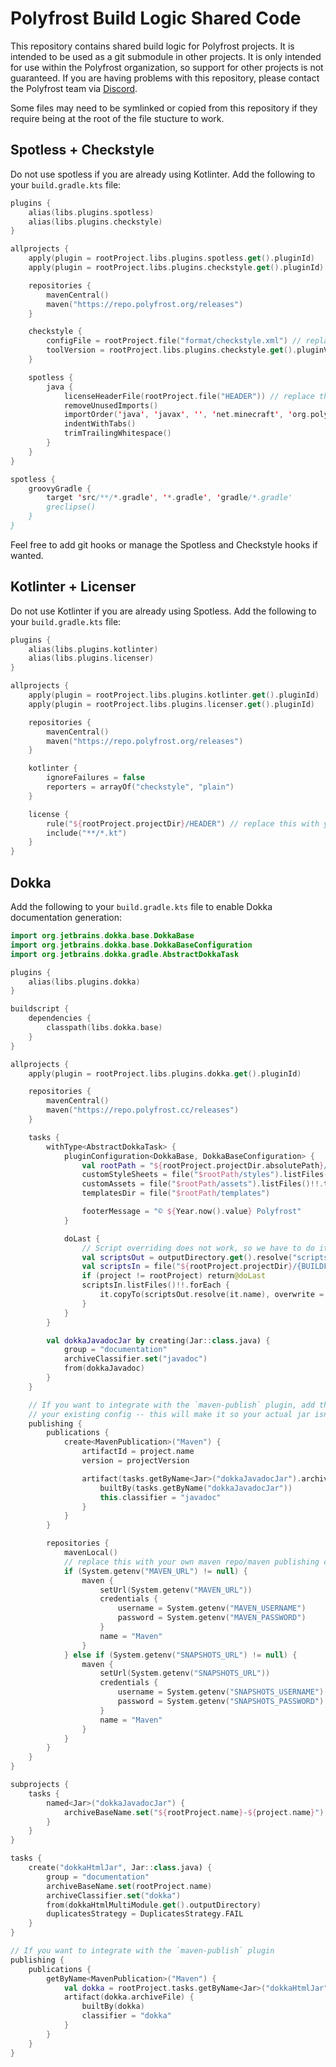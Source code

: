 # Polyfrost Build Logic Shared Code

This repository contains shared build logic for Polyfrost projects. It is intended to be used as a git submodule in other projects. It is only intended for use within the Polyfrost organization, so support for other projects is not guaranteed.
If you are having problems with this repository, please contact the Polyfrost team via [Discord](https://polyfrost.cc/discord).

Some files may need to be symlinked or copied from this repository if they require being at the root of the file stucture to work.

## Spotless + Checkstyle

Do not use spotless if you are already using Kotlinter. Add the following to your `build.gradle.kts` file:

```kotlin
plugins {
    alias(libs.plugins.spotless)
    alias(libs.plugins.checkstyle)
}

allprojects {
    apply(plugin = rootProject.libs.plugins.spotless.get().pluginId)
    apply(plugin = rootProject.libs.plugins.checkstyle.get().pluginId)

    repositories {
        mavenCentral()
        maven("https://repo.polyfrost.org/releases")
    }

    checkstyle {
        configFile = rootProject.file("format/checkstyle.xml") // replace this with your buildformat submodule path
        toolVersion = rootProject.libs.plugins.checkstyle.get().pluginVersion
    }

    spotless {
        java {
            licenseHeaderFile(rootProject.file("HEADER")) // replace this with your header
            removeUnusedImports()
            importOrder('java', 'javax', '', 'net.minecraft', 'org.polyfrost')
            indentWithTabs()
            trimTrailingWhitespace()
        }
    }
}

spotless {
    groovyGradle {
        target 'src/**/*.gradle', '*.gradle', 'gradle/*.gradle'
        greclipse()
    }
}
```

Feel free to add git hooks or manage the Spotless and Checkstyle hooks if wanted.

## Kotlinter + Licenser

Do not use Kotlinter if you are already using Spotless. Add the following to your `build.gradle.kts` file:

```kotlin
plugins {
    alias(libs.plugins.kotlinter)
    alias(libs.plugins.licenser)
}

allprojects {
    apply(plugin = rootProject.libs.plugins.kotlinter.get().pluginId)
    apply(plugin = rootProject.libs.plugins.licenser.get().pluginId)

    repositories {
        mavenCentral()
        maven("https://repo.polyfrost.org/releases")
    }

    kotlinter {
        ignoreFailures = false
        reporters = arrayOf("checkstyle", "plain")
    }

    license {
        rule("${rootProject.projectDir}/HEADER") // replace this with your hearder
        include("**/*.kt")
    }
}
```

## Dokka

Add the following to your `build.gradle.kts` file to enable Dokka documentation generation:

```kotlin
import org.jetbrains.dokka.base.DokkaBase
import org.jetbrains.dokka.base.DokkaBaseConfiguration
import org.jetbrains.dokka.gradle.AbstractDokkaTask

plugins {
    alias(libs.plugins.dokka)
}

buildscript {
    dependencies {
        classpath(libs.dokka.base)
    }
}

allprojects {
    apply(plugin = rootProject.libs.plugins.dokka.get().pluginId)

    repositories {
        mavenCentral()
        maven("https://repo.polyfrost.cc/releases")
    }

    tasks {
        withType<AbstractDokkaTask> {
            pluginConfiguration<DokkaBase, DokkaBaseConfiguration> {
                val rootPath = "${rootProject.projectDir.absolutePath}/{BUILDFORMAT_DIR}/dokka"
                customStyleSheets = file("$rootPath/styles").listFiles()!!.toList()
                customAssets = file("$rootPath/assets").listFiles()!!.toList()
                templatesDir = file("$rootPath/templates")

                footerMessage = "© ${Year.now().value} Polyfrost"
            }

            doLast {
                // Script overriding does not work, so we have to do it manually
                val scriptsOut = outputDirectory.get().resolve("scripts")
                val scriptsIn = file("${rootProject.projectDir}/{BUILDFORMAT_DIR}/dokka/scripts")
                if (project != rootProject) return@doLast
                scriptsIn.listFiles()!!.forEach {
                    it.copyTo(scriptsOut.resolve(it.name), overwrite = true)
                }
            }
        }

        val dokkaJavadocJar by creating(Jar::class.java) {
            group = "documentation"
            archiveClassifier.set("javadoc")
            from(dokkaJavadoc)
        }
    }

    // If you want to integrate with the `maven-publish` plugin, add this to your publishing config, but DO NOT replace
    // your existing config -- this will make it so your actual jar isn't published to maven.
    publishing {
        publications {
            create<MavenPublication>("Maven") {
                artifactId = project.name
                version = projectVersion

                artifact(tasks.getByName<Jar>("dokkaJavadocJar").archiveFile) {
                    builtBy(tasks.getByName("dokkaJavadocJar"))
                    this.classifier = "javadoc"
                }
            }
        }

        repositories {
            mavenLocal()
            // replace this with your own maven repo/maven publishing config :D
            if (System.getenv("MAVEN_URL") != null) {
                maven {
                    setUrl(System.getenv("MAVEN_URL"))
                    credentials {
                        username = System.getenv("MAVEN_USERNAME")
                        password = System.getenv("MAVEN_PASSWORD")
                    }
                    name = "Maven"
                }
            } else if (System.getenv("SNAPSHOTS_URL") != null) {
                maven {
                    setUrl(System.getenv("SNAPSHOTS_URL"))
                    credentials {
                        username = System.getenv("SNAPSHOTS_USERNAME")
                        password = System.getenv("SNAPSHOTS_PASSWORD")
                    }
                    name = "Maven"
                }
            }
        }
    }
}

subprojects {
    tasks {
        named<Jar>("dokkaJavadocJar") {
            archiveBaseName.set("${rootProject.name}-${project.name}")
        }
    }
}

tasks {
    create("dokkaHtmlJar", Jar::class.java) {
        group = "documentation"
        archiveBaseName.set(rootProject.name)
        archiveClassifier.set("dokka")
        from(dokkaHtmlMultiModule.get().outputDirectory)
        duplicatesStrategy = DuplicatesStrategy.FAIL
    }
}

// If you want to integrate with the `maven-publish` plugin
publishing {
    publications {
        getByName<MavenPublication>("Maven") {
            val dokka = rootProject.tasks.getByName<Jar>("dokkaHtmlJar")
            artifact(dokka.archiveFile) {
                builtBy(dokka)
                classifier = "dokka"
            }
        }
    }
}
```
